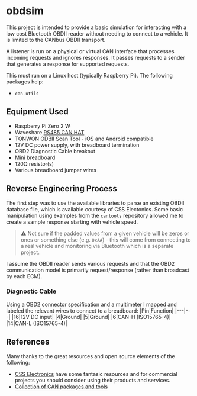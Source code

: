 # obdsim

This project is intended to provide a basic simulation for interacting with
a low cost Bluetooth OBDII reader without needing to connect to a vehicle. It
is limited to the CANbus OBDII transport.

A listener is run on a physical or virtual CAN interface that processes incoming
requests and ignores responses. It passes requests to a sender that generates
a response for supported requests.

This must run on a Linux host (typically Raspberry Pi).
The following packages help:
* `can-utils`

## Equipment Used

* Raspberry Pi Zero 2 W
* Waveshare [RS485 CAN HAT](https://www.waveshare.com/rs485-can-hat.htm)
* TONWON ODBII Scan Tool - iOS and Android compatible
* 12V DC power supply, with breadboard termination
* OBD2 Diagnostic Cable breakout
* Mini breadboard
* 120&Omega; resistor(s)
* Various breadboard jumper wires

## Reverse Engineering Process

The first step was to use the available libraries to parse an existing OBDII
database file, which is available courtesy of CSS Electonics. Some basic
manipulation using examples from the `cantools` repository allowed me to create
a sample response starting with vehicle speed.
>:warning: Not sure if the padded values from a given vehicle will be zeros or
ones or something else (e.g. `0xAA`) - this will come from connecting to a real
vehicle and monitoring via Bluetooth which is a separate project.

I assume the OBDII reader sends various requests and that the OBD2 communication
model is primarily request/response (rather than broadcast by each ECM).

### Diagnostic Cable

Using a OBD2 connector specification and a multimeter I mapped and labeled
the relevant wires to connect to a breadboard:
|Pin|Function|
|---|---|
|16|12V DC input|
|4|Ground|
|5|Ground|
|6|CAN-H (ISO15765-4)|
|14|CAN-L (ISO15765-4)|

## References

Many thanks to the great resources and open source elements of the following:

* [CSS Electronics](https://csselectonics.com) have some fantasic resources and
for commercial projects you should consider using their products and services.
* [Collection of CAN packages and tools](https://gist.github.com/jackm/f33d6e3a023bfcc680ec3bfa7076e696)